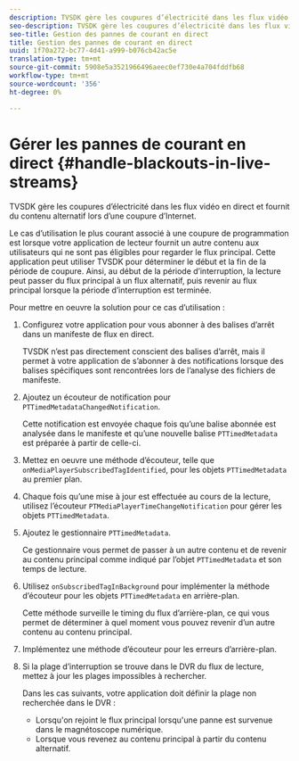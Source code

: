 ```yaml
---
description: TVSDK gère les coupures d’électricité dans les flux vidéo en direct et fournit du contenu alternatif lors d’une coupure d’Internet.
seo-description: TVSDK gère les coupures d’électricité dans les flux vidéo en direct et fournit du contenu alternatif lors d’une coupure d’Internet.
seo-title: Gestion des pannes de courant en direct
title: Gestion des pannes de courant en direct
uuid: 1f70a272-bc77-4d41-a999-b076cb42ac5e
translation-type: tm+mt
source-git-commit: 5908e5a3521966496aeec0ef730e4a704fddfb68
workflow-type: tm+mt
source-wordcount: '356'
ht-degree: 0%

---
```



# Gérer les pannes de courant en direct {#handle-blackouts-in-live-streams}

TVSDK gère les coupures d’électricité dans les flux vidéo en direct et fournit du contenu alternatif lors d’une coupure d’Internet.

Le cas d’utilisation le plus courant associé à une coupure de programmation est lorsque votre application de lecteur fournit un autre contenu aux utilisateurs qui ne sont pas éligibles pour regarder le flux principal. Cette application peut utiliser TVSDK pour déterminer le début et la fin de la période de coupure. Ainsi, au début de la période d’interruption, la lecture peut passer du flux principal à un flux alternatif, puis revenir au flux principal lorsque la période d’interruption est terminée.

Pour mettre en oeuvre la solution pour ce cas d’utilisation :

1. Configurez votre application pour vous abonner à des balises d’arrêt dans un manifeste de flux en direct.

   TVSDK n’est pas directement conscient des balises d’arrêt, mais il permet à votre application de s’abonner à des notifications lorsque des balises spécifiques sont rencontrées lors de l’analyse des fichiers de manifeste.
1. Ajoutez un écouteur de notification pour `PTTimedMetadataChangedNotification`.

   Cette notification est envoyée chaque fois qu’une balise abonnée est analysée dans le manifeste et qu’une nouvelle balise `PTTimedMetadata` est préparée à partir de celle-ci.

1. Mettez en oeuvre une méthode d’écouteur, telle que `onMediaPlayerSubscribedTagIdentified`, pour les objets `PTTimedMetadata` au premier plan.

1. Chaque fois qu’une mise à jour est effectuée au cours de la lecture, utilisez l’écouteur `PTMediaPlayerTimeChangeNotification` pour gérer les objets `PTTimedMetadata`.

1. Ajoutez le gestionnaire `PTTimedMetadata`.

   Ce gestionnaire vous permet de passer à un autre contenu et de revenir au contenu principal comme indiqué par l’objet `PTTimedMetadata` et son temps de lecture.

1. Utilisez `onSubscribedTagInBackground` pour implémenter la méthode d’écouteur pour les objets `PTTimedMetadata` en arrière-plan.

   Cette méthode surveille le timing du flux d’arrière-plan, ce qui vous permet de déterminer à quel moment vous pouvez revenir d’un autre contenu au contenu principal.

1. Implémentez une méthode d’écouteur pour les erreurs d’arrière-plan.
1. Si la plage d’interruption se trouve dans le DVR du flux de lecture, mettez à jour les plages impossibles à rechercher.

   Dans les cas suivants, votre application doit définir la plage non recherchée dans le DVR :

   * Lorsqu&#39;on rejoint le flux principal lorsqu&#39;une panne est survenue dans le magnétoscope numérique.
   * Lorsque vous revenez au contenu principal à partir du contenu alternatif.


